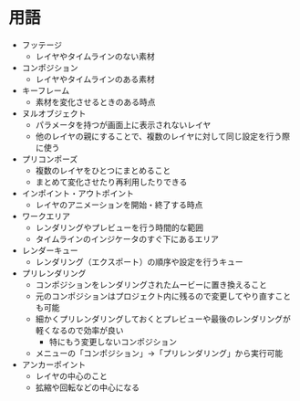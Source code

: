 # 用語

- フッテージ
    - レイヤやタイムラインのない素材
- コンポジション
    - レイヤやタイムラインのある素材
- キーフレーム
    - 素材を変化させるときのある時点
- ヌルオブジェクト
    - パラメータを持つが画面上に表示されないレイヤ
    - 他のレイヤの親にすることで、複数のレイヤに対して同じ設定を行う際に使う
- プリコンポーズ
    - 複数のレイヤをひとつにまとめること
    - まとめて変化させたり再利用したりできる
- インポイント・アウトポイント
    - レイヤのアニメーションを開始・終了する時点
- ワークエリア
    - レンダリングやプレビューを行う時間的な範囲
    - タイムラインのインジケータのすぐ下にあるエリア
- レンダーキュー
    - レンダリング（エクスポート）の順序や設定を行うキュー
- プリレンダリング
    - コンポジションをレンダリングされたムービーに置き換えること
    - 元のコンポジションはプロジェクト内に残るので変更してやり直すことも可能
    - 細かくプリレンダリングしておくとプレビューや最後のレンダリングが軽くなるので効率が良い
        - 特にもう変更しないコンポジション
    - メニューの「コンポジション」→「プリレンダリング」から実行可能
- アンカーポイント
    - レイヤの中心のこと
    - 拡縮や回転などの中心になる
